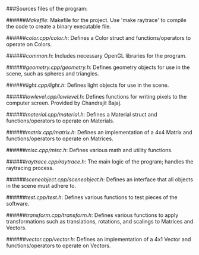 ###Sources files of the program:

######*Makefile*: 
Makefile for the project. Use 'make raytrace' to compile the code to create a binary executable file.

######*color.cpp/color.h*: 
Defines a Color struct and functions/operators to operate on Colors.

######*common.h*: 
Includes necessary OpenGL libraries for the program.

######*geometry.cpp/geometry.h*: 
Defines geometry objects for use in the scene, such as spheres and triangles.

######*light.cpp/light.h*: 
Defines light objects for use in the scene.

######*lowlevel.cpp/lowlevel.h*: 
Defines functions for writing pixels to the computer screen. Provided by Chandrajit Bajaj.

######*material.cpp/material.h*: 
Defines a Material struct and functions/operators to operate on Materials.

######*matrix.cpp/matrix.h*:
Defines an implementation of a 4x4 Matrix and functions/operators to operate on Matrices.

######*misc.cpp/misc.h*: 
Defines various math and utility functions. 

######*raytrace.cpp/raytrace.h*: 
The main logic of the program; handles the raytracing process.

######*sceneobject.cpp/sceneobject.h*: 
Defines an interface that all objects in the scene must adhere to.

######*test.cpp/test.h*: 
Defines various functions to test pieces of the software.

######*transform.cpp/transform.h*: 
Defines various functions to apply transformations such as translations, rotations, and scalings to Matrices and Vectors.

######*vector.cpp/vector.h*: 
Defines an implementation of a 4x1 Vector and functions/operators to operate on Vectors.

